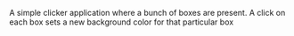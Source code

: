 A simple clicker application where a bunch of boxes are present. A click on each box sets a new background color for that particular box 


